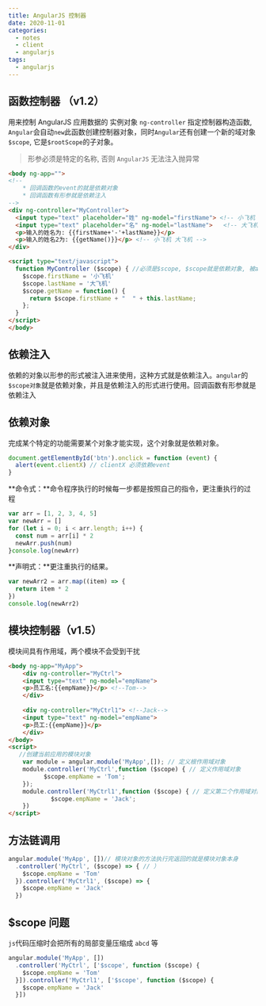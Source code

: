 ```yaml
---
title: AngularJS 控制器
date: 2020-11-01
categories:
  - notes
  - client
  - angularjs
tags:
  - angularjs
---
```

## 函数控制器 （v1.2）

用来控制 AngularJS 应用数据的 实例对象
`ng-controller` 指定控制器构造函数, `Angular`会自动`new`此函数创建控制器对象，同时`Angular`还有创建一个新的域对象`$scope`, 它是`$rootScope`的子对象。

> 形参必须是特定的名称, 否则 `AngularJS` 无法注入抛异常

<!-- more -->

~~~html
<body ng-app="">
<!--
    * 回调函数的event的就是依赖对象
    * 回调函数有形参就是依赖注入
-->
<div ng-controller="MyController">
  <input type="text" placeholder="姓" ng-model="firstName"> <!-- 小飞机 -->
  <input type="text" placeholder="名" ng-model="lastName">	<!-- 大飞机 -->
  <p>输入的姓名为: {{firstName+'-'+lastName}}</p>
  <p>输入的姓名2为: {{getName()}}</p> <!-- 小飞机 大飞机 -->
</div>

<script type="text/javascript">
  function MyController ($scope) { //必须是$scope, $scope就是依赖对象, 被angular动态注入的
    $scope.firstName = '小飞机'
    $scope.lastName = '大飞机'
    $scope.getName = function() {
      return $scope.firstName + "  " + this.lastName;
    };
  }
</script>
</body>
~~~

## 依赖注入

依赖的对象以形参的形式被注入进来使用，这种方式就是依赖注入。`angular`的 `$scope对象`就是依赖对象，并且是依赖注入的形式进行使用。回调函数有形参就是依赖注入

## 依赖对象

完成某个特定的功能需要某个对象才能实现，这个对象就是依赖对象。

~~~js
document.getElementById('btn').onclick = function (event) {
  alert(event.clientX) // clientX 必须依赖event
}
~~~

**命令式：**命令程序执行的时候每一步都是按照自己的指令，更注重执行的过程

~~~js
var arr = [1, 2, 3, 4, 5]
var newArr = []
for (let i = 0; i < arr.length; i++) {
  const num = arr[i] * 2
  newArr.push(num)
}console.log(newArr)
~~~

**声明式：**更注重执行的结果。

~~~js
var newArr2 = arr.map((item) => {
  return item * 2
})
console.log(newArr2)
~~~

## 模块控制器（v1.5）

模块间具有作用域，两个模块不会受到干扰

~~~html
<body ng-app="MyApp">
	<div ng-controller="MyCtrl">
  	<input type="text" ng-model="empName">
  	<p>员工名:{{empName}}</p> <!--Tom-->
	</div>
  
	<div ng-controller="MyCtrl1"> <!--Jack-->
  	<input type="text" ng-model="empName">
  	<p>员工:{{empName}}</p>
	</div>
</body>
<script>
   //创建当前应用的模块对象
	var module = angular.module('MyApp',[]); // 定义根作用域对象
	module.controller('MyCtrl',function ($scope) { // 定义作用域对象
		  $scope.empName = 'Tom';
	});
	module.controller('MyCtrl1',function ($scope) { // 定义第二个作用域对象
			$scope.empName = 'Jack';
	})
</script>
~~~

## 方法链调用

~~~js
angular.module('MyApp', [])// 模块对象的方法执行完返回的就是模块对象本身
  .controller('MyCtrl', ($scope) => { // ）
    $scope.empName = 'Tom'
  }).controller('MyCtrl1', ($scope) => {
    $scope.empName = 'Jack'
  })
~~~

## $scope 问题

`js`代码压缩时会把所有的局部变量压缩成 `abcd` 等

~~~js
angular.module('MyApp', [])
  .controller('MyCtrl', ['$scope', function ($scope) {
    $scope.empName = 'Tom'
  }]).controller('MyCtrl1', ['$scope', function ($scope) {
    $scope.empName = 'Jack'
  }])
~~~
